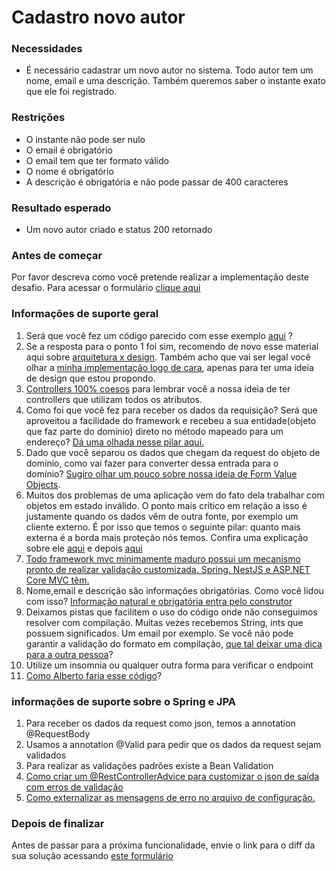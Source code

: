 # Cadastro novo autor

### **Necessidades**

*   É necessário cadastrar um novo autor no sistema. Todo autor tem um nome, email e uma descrição. Também queremos saber o instante exato que ele foi registrado.

### **Restrições**

*   O instante não pode ser nulo
*   O email é obrigatório
*   O email tem que ter formato válido
*   O nome é obrigatório
*   A descrição é obrigatória e não pode passar de 400 caracteres

### **Resultado esperado**

*   Um novo autor criado e status 200 retornado

### Antes de começar

Por favor descreva como você pretende realizar a implementação deste desafio. Para acessar o formulário [clique aqui](https://forms.gle/J3ZpzrZ3NppXUZ3t7)

### **Informações de suporte geral**

1.  Será que você fez um código parecido com esse exemplo [aqui](https://youtu.be/_lQXmLAiufQ) ?
2.  Se a resposta para o ponto 1 foi sim, recomendo de novo esse material aqui sobre [arquitetura x design](https://youtu.be/HIIKgnIo7SA). Também acho que vai ser legal você olhar a [minha implementação logo de cara](https://youtu.be/1sXFbr19byA), apenas para ter uma ideia de design que estou propondo.
3.  [Controllers 100% coesos](https://youtu.be/NNKG2TFctfo) para lembrar você a nossa ideia de ter controllers que utilizam todos os atributos.
4.  Como foi que você fez para receber os dados da requisição? Será que aproveitou a facilidade do framework e recebeu a sua entidade(objeto que faz parte do domínio) direto no método mapeado para um endereço? [Dá uma olhada nesse pilar aqui.](https://youtu.be/AzyHKZwNg1A)
5.  Dado que você separou os dados que chegam da request do objeto de domínio, como vai fazer para converter dessa entrada para o domínio? [Sugiro olhar um pouco sobre nossa ideia de Form Value Objects](https://youtu.be/kzjSxBDQXp8).
6.  Muitos dos problemas de uma aplicação vem do fato dela trabalhar com objetos em estado inválido. O ponto mais crítico em relação a isso é justamente quando os dados vêm de outra fonte, por exemplo um cliente externo. É por isso que temos o seguinte pilar: quanto mais externa é a borda mais proteção nós temos. Confira uma explicação sobre ele [aqui](https://youtu.be/XPXOhvrJT1w) e depois [aqui](https://youtu.be/kkKqo80whqo)
7.  [Todo framework mvc minimamente maduro possui um mecanismo pronto de realizar validação customizada. Spring, NestJS e ASP.NET Core MVC têm.](https://youtu.be/SygOC4d_N5w)
8.  Nome,email e descrição são informações obrigatórias. Como você lidou com isso? [Informação natural e obrigatória entra pelo construtor](https://youtu.be/NoKjl0xMt6w)
9.  Deixamos pistas que facilitem o uso do código onde não conseguimos resolver com compilação. Muitas vezes recebemos String, ints que possuem significados. Um email por exemplo. Se você não pode garantir a validação do formato em compilação, [que tal deixar uma dica para a outra pessoa](https://youtu.be/iU19qJeXnVo)?
10.  Utilize um insomnia ou qualquer outra forma para verificar o endpoint
12.  [Como Alberto faria esse código](https://youtu.be/1sXFbr19byA)?

### **informações de suporte sobre o Spring e JPA**

1.  Para receber os dados da request como json, temos a annotation @RequestBody
2.  Usamos a annotation @Valid para pedir que os dados da request sejam validados
3.  Para realizar as validações padrões existe a Bean Validation
4.  [Como criar um @RestControllerAdvice para customizar o json de saída com erros de validação](https://youtu.be/H6aM-4RaRrE)
5.  [Como externalizar as mensagens de erro no arquivo de configuração.](https://youtu.be/FO4HnZNCvoo)

### Depois de finalizar

Antes de passar para a próxima funcionalidade, envie o link para o diff da sua solução acessando [este formulário](https://forms.gle/beXvFuHAwU3GnuMT6)

